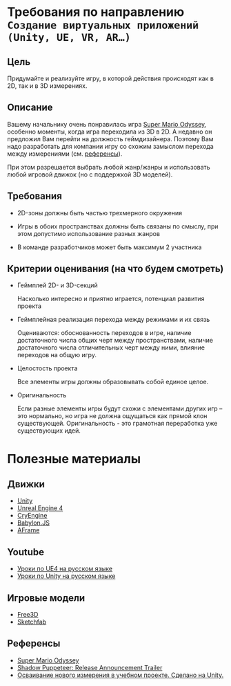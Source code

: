 # Требования по направлению `Создание виртуальных приложений (Unity, UE, VR, AR…)`

## Цель

Придумайте и реализуйте игру, в которой действия происходят как в 2D, так и в 3D измерениях.

## Описание

Вашему начальнику очень понравилась игра [Super Mario Odyssey](https://youtu.be/_G7zimesCXM), особенно моменты, когда игра переходила из 3D в 2D. А недавно он предложил Вам перейти на должность геймдизайнера. Поэтому Вам надо разработать для компании игру со схожим замыслом перехода между измерениями (см. [референсы](#ref)).

При этом разрешается выбрать любой жанр/жанры и использовать любой игровой движок (но с поддержкой 3D моделей).

## Требования

* 2D-зоны должны быть частью трехмерного окружения

* Игры в обоих пространствах должны быть связаны по смыслу, при этом допустимо использование разных жанров

* В команде разработчиков может быть максимум 2 участника

## Критерии оценивания (на что будем смотреть)

* Геймплей 2D- и 3D-секций

    Насколько интересно и приятно играется, потенциал развития проекта

* Геймплейная реализация перехода между режимами и их связь

    Оцениваются: обоснованность переходов в игре, наличие достаточного числа общих черт между пространствами, наличие достаточного числа отличительных черт между ними, влияние переходов на общую игру.
    
* Целостость проекта

    Все элементы игры должны образовывать собой единое целое.
    
* Оригинальность

    Если разные элементы игры будут схожи с элементами других игр – это нормально, но игра не должна ощущаться как прямой клон существующей. Оригинальность - это грамотная переработка уже существующих идей.


# Полезные материалы

## Движки
- [Unity](https://unity.com/ru)
- [Unreal Engine 4](https://www.unrealengine.com)
- [CryEngine](https://www.cryengine.com/)
- [Babylon.JS](https://www.babylonjs.com/)
- [AFrame](https://aframe.io/)

## Youtube
- [Уроки по UE4 на русском языке](https://www.youtube.com/channel/UCLbkGIcYJxxL0tciH9RVebg)
- [Уроки по Unity на русском языке](https://www.youtube.com/watch?v=wiBYx7n6ey4&list=PL0lO_mIqDDFVNOKquWCHh4n-Ird5HRB_1)

## Игровые модели
- [Free3D](https://free3d.com/ru/)
- [Sketchfab](https://sketchfab.com/3d-models/popular)

## Референсы <a name="ref"></a>
- [Super Mario Odyssey](https://youtu.be/_G7zimesCXM)
- [Shadow Puppeteer: Release Announcement Trailer](https://www.youtube.com/watch?v=noR7MNATDOA)
- [Осваивание нового измерения в учебном проекте. Сделано на Unity.](https://vk.com/video-169199183_456242302)
